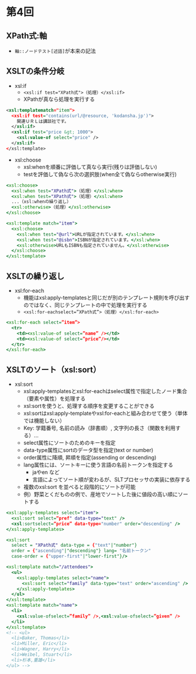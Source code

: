 # 第4回

## XPath式:軸

- `軸::ノードテスト[述語]`が本来の記法

## XSLTの条件分岐

- xsl:if
  - `<xsl:if test="XPath式">（処理）</xsl:if>`
  - XPathが真なら処理を実行する

```xml
<xsl:templatematch="item">
  <xsl:if test="contains(url/@resource, 'kodansha.jp')">
    関連ＵＲＬは講談社です。
  </xsl:if>
  <xsl:if test="price &gt; 1000">
    <xsl:value-of select="price" />
  </xsl:if>
</xsl:template>
```

- xsl:choose
  - xsl:whenを順番に評価して真なら実行(残りは評価しない)
  - testを評価して偽なら次の選択肢(when全て偽ならotherwise実行)

```xsl
<xsl:choose>
  <xsl:when test="XPath式">（処理）</xsl:when>
  <xsl:when test="XPath式">（処理）</xsl:when>
  ...（xsl:whenの繰り返し）
  <xsl:otherwise>（処理）</xsl:otherwise>
</xsl:choose>
```

```xsl
<xsl:template match="item">
  <xsl:choose>
    <xsl:when test="@url">URLが指定されています。</xsl:when>
    <xsl:when test="@isbn">ISBNが指定されています。</xsl:when>
    <xsl:otherwise>URLもISBNも指定されていません。</xsl:otherwise>
  </xsl:choose>
</xsl:template>
```

## XSLTの繰り返し

- xsl:for-each
  - 機能はxsl:apply-templatesと同じだが別のテンプレート規則を呼び出すのではなく、同じテンプレートの中で処理を実行する
  - `<xsl:for-eachselect=”XPath式”>（処理）</xsl:for-each>`

```xsl
<xsl:for-each select=”item”>
  <tr>
    <td><xsl:value-of select=”name” /></td>
    <td><xsl:value-of select=”price”/></td>
  </tr>
</xsl:for-each>
```

## XSLTのソート（xsl:sort）

- xsl:sort
  - xsl:apply-templatesとxsl:for-eachはselect属性で指定したノード集合（要素や属性）を処理する
  - xsl:sortを使うと、処理する順序を変更することができる
  - xsl:sortはxsl:apply-templateやxsl:for-eachと組み合わせて使う（単体では機能しない）
  - Key: 学籍番号, 名前の読み（辞書順）, 文字列の長さ（関数を利用する）...
  - select属性にソートのためのキーを指定
  - data-type属性にsortのデータ型を指定(text or number)
  - order属性に降順, 昇順を指定(assending or descending)
  - lang属性には、ソートキーに使う言語の名前トークンを指定する
    - jaやen など
    - 言語によってソート順が変わるが、SLTプロセッサの実装に依存する
  - 複数のxsl:sort を並べると段階的にソートが可能
  - 例）野菜とくだものの例で、産地でソートした後に値段の高い順にソートする

```xsl
<xsl:apply-templates select="item">
  <xsl:sort select=“pref" data-type="text" />
  <xsl:sortselect=“price” data-type="number" order="descending" />
</xsl:apply-templates>
```

```xsl
<xsl:sort
  select = "XPath式" data-type = {"text"|"number"}
  order = {"ascending"|"descending"} lang= "名前トークン"
  case-order = {"upper-first"|"lower-first"}/>
```

```xsl
<xsl:template match="/attendees">
  <ul>
    <xsl:apply-templates select="name">
      <xsl:sort select="family" data-type="text" order="ascending" />
    </xsl:apply-templates>
  </ul>
</xsl:template>
<xsl:template match="name">
  <li>
    <xsl:value-ofselect=”family” />,<xsl:value-ofselect=”given” />
  </li>
</xsl:template>
<!-- <ul>
  <li>Baker, Thomas</li>
  <li>Miller, Eric</li>
  <li>Wagner, Harry</li>
  <li>Weibel, Stuart</li>
  <li>杉本,重雄</li>
</ul> -->
```
